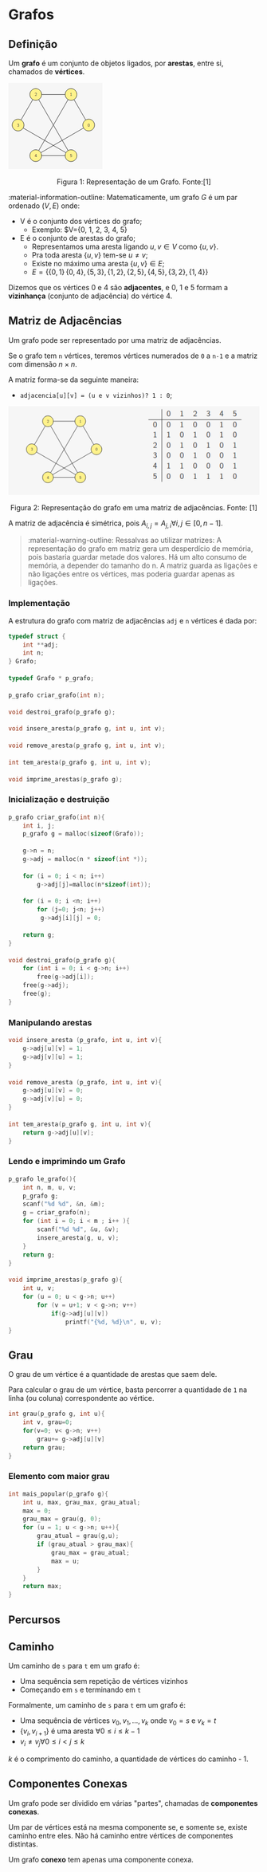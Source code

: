# Grafos

## Definição

Um **grafo** é um conjunto de objetos ligados, por **arestas**, entre si, chamados de **vértices**.

![](../assets/grafos_16_19_53.png)
<div style="text-align: center">
<p>
Figura 1: Representação de um Grafo. Fonte:[1]
</p>
</div>

:material-information-outline: Matematicamente, um grafo $G$ é um par ordenado $\left (V,E\right)$ onde:

- V é o conjunto dos vértices do grafo;
  - Exemplo: $V={0, 1, 2, 3, 4, 5}
- E é o conjunto de arestas do grafo;
  - Representamos uma aresta ligando $u, v\in V$ como $\{u,v\}$.
  - Pra toda aresta $\{u,v\}$ tem-se $u\neq v$;
  - Existe no máximo uma aresta $\{u, v\} \in E$;
  - $E=\{\{0,1\}\, \{0, 4\}, \{5, 3\}, \{1, 2\}, \{2, 5\}, \{4, 5\}, \{3, 2\}, \{1, 4\}\}$

Dizemos que os vértices 0 e 4 são **adjacentes**, e 0, 1 e 5 formam a **vizinhança** (conjunto de adjacência) do vértice 4.

## Matriz de Adjacências

Um grafo pode ser representado por uma matriz de adjacências.

Se o grafo tem `n` vértices, teremos vértices numerados de `0` a `n-1` e a matriz com dimensão $n \times n$.

A matriz forma-se da seguinte maneira:

- `adjacencia[u][v] = (u e v vizinhos)? 1 : 0`;

![](../assets/grafos_16_28_06.png)
<div style="text-align: center">
<p>
Figura 2: Representação do grafo em uma matriz de adjacências. Fonte: [1]
</p>
</div>

A matriz de adjacência é simétrica, pois $A_{i,j} = A_{j,i} \forall i, j \in [0, n-1]$.

> :material-warning-outline: Ressalvas ao utilizar matrizes:
> A representação do grafo em matriz gera um desperdício de memória, pois bastaria guardar metade dos valores.
> Há um alto consumo de memória, a depender do tamanho do n.
> A matriz guarda as ligações e não ligações entre os vértices, mas poderia guardar apenas as ligações.

### Implementação

A estrutura do grafo com matriz de adjacências `adj` e `n` vértices é dada por:

```c
typedef struct {
    int **adj;
    int n;
} Grafo;

typedef Grafo * p_grafo;

p_grafo criar_grafo(int n);

void destroi_grafo(p_grafo g);

void insere_aresta(p_grafo g, int u, int v);

void remove_aresta(p_grafo g, int u, int v);

int tem_aresta(p_grafo g, int u, int v);

void imprime_arestas(p_grafo g);
```

### Inicialização e destruição

```c
p_grafo criar_grafo(int n){
    int i, j;
    p_grafo g = malloc(sizeof(Grafo));
    
    g->n = n;
    g->adj = malloc(n * sizeof(int *));

    for (i = 0; i < n; i++)
        g->adj[j]=malloc(n*sizeof(int));

    for (i = 0; i <n; i++)
        for (j=0; j<n; j++)
         g->adj[i][j] = 0;

    return g;
}

void destroi_grafo(p_grafo g){
    for (int i = 0; i < g->n; i++)
        free(g->adj[i]);
    free(g->adj);
    free(g);
}
```

### Manipulando arestas

```c
void insere_aresta (p_grafo, int u, int v){
    g->adj[u][v] = 1;
    g->adj[v][u] = 1;
}

void remove_aresta (p_grafo, int u, int v){
    g->adj[u][v] = 0;
    g->adj[v][u] = 0;
}

int tem_aresta(p_grafo g, int u, int v){
    return g->adj[u][v];
}
```

### Lendo e imprimindo um Grafo

```c
p_grafo le_grafo(){
    int n, m, u, v;
    p_grafo g;
    scanf("%d %d", &n, &m);
    g = criar_grafo(n);
    for (int i = 0; i < m ; i++ ){
        scanf("%d %d", &u, &v);
        insere_aresta(g, u, v);
    }
    return g;
}

void imprime_arestas(p_grafo g){
    int u, v;
    for (u = 0; u < g->n; u++)
        for (v = u+1; v < g->n; v++)
            if(g->adj[u][v])
                printf("{%d, %d}\n", u, v);
}
```

## Grau

O grau de um vértice é a quantidade de arestas que saem dele.

Para calcular o grau de um vértice, basta percorrer a quantidade de `1` na linha (ou coluna) correspondente ao vértice.

```c
int grau(p_grafo g, int u){
    int v, grau=0;
    for(v=0; v< g->n; v++)
        grau+= g->adj[u][v] 
    return grau;
}
```

### Elemento com maior grau

```c
int mais_popular(p_grafo g){
    int u, max, grau_max, grau_atual;
    max = 0;
    grau_max = grau(g, 0);
    for (u = 1; u < g->n; u++){
        grau_atual = grau(g,u);
        if (grau_atual > grau_max){
            grau_max = grau_atual;
            max = u;
        }
    }
    return max;
}

```

## Percursos

## Caminho

Um caminho de `s` para `t` em um grafo é:

- Uma sequência sem repetição de vértices vizinhos
- Começando em `s` e terminando em `t`

Formalmente, um caminho de `s` para `t` em um grafo é:

- Uma sequência de vértices $v_0, v_1, ..., v_k$ onde $v_0=s$ e $v_k=t$
- $\{v_i, v_{i+1}\}$ é uma aresta $\forall 0\leq i \leq k-1$
- $v_i\neq v_j \forall 0 \leq i < j \leq k$

$k$ é o comprimento do caminho, a quantidade de vértices do caminho - 1.

## Componentes Conexas

Um grafo pode ser dividido em várias "partes", chamadas de **componentes conexas**.

Um par de vértices está na mesma componente se, e somente se, existe caminho entre eles. Não há caminho entre vértices de componentes distintas.

Um grafo **conexo** tem apenas uma componente conexa.
